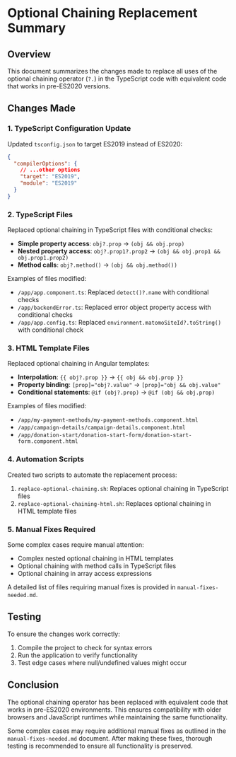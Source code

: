 # Optional Chaining Replacement Summary

## Overview

This document summarizes the changes made to replace all uses of the optional chaining operator (`?.`) in the TypeScript code with equivalent code that works in pre-ES2020 versions.

## Changes Made

### 1. TypeScript Configuration Update

Updated `tsconfig.json` to target ES2019 instead of ES2020:

```json
{
  "compilerOptions": {
    // ...other options
    "target": "ES2019",
    "module": "ES2019"
  }
}
```

### 2. TypeScript Files

Replaced optional chaining in TypeScript files with conditional checks:

- **Simple property access**: `obj?.prop` → `(obj && obj.prop)`
- **Nested property access**: `obj?.prop1?.prop2` → `(obj && obj.prop1 && obj.prop1.prop2)`
- **Method calls**: `obj?.method()` → `(obj && obj.method())`

Examples of files modified:
- `/app/app.component.ts`: Replaced `detect()?.name` with conditional checks
- `/app/backendError.ts`: Replaced error object property access with conditional checks
- `/app/app.config.ts`: Replaced `environment.matomoSiteId?.toString()` with conditional check

### 3. HTML Template Files

Replaced optional chaining in Angular templates:

- **Interpolation**: `{{ obj?.prop }}` → `{{ obj && obj.prop }}`
- **Property binding**: `[prop]="obj?.value"` → `[prop]="obj && obj.value"`
- **Conditional statements**: `@if (obj?.prop)` → `@if (obj && obj.prop)`

Examples of files modified:
- `/app/my-payment-methods/my-payment-methods.component.html`
- `/app/campaign-details/campaign-details.component.html`
- `/app/donation-start/donation-start-form/donation-start-form.component.html`

### 4. Automation Scripts

Created two scripts to automate the replacement process:

1. `replace-optional-chaining.sh`: Replaces optional chaining in TypeScript files
2. `replace-optional-chaining-html.sh`: Replaces optional chaining in HTML template files

### 5. Manual Fixes Required

Some complex cases require manual attention:

- Complex nested optional chaining in HTML templates
- Optional chaining with method calls in TypeScript files
- Optional chaining in array access expressions

A detailed list of files requiring manual fixes is provided in `manual-fixes-needed.md`.

## Testing

To ensure the changes work correctly:

1. Compile the project to check for syntax errors
2. Run the application to verify functionality
3. Test edge cases where null/undefined values might occur

## Conclusion

The optional chaining operator has been replaced with equivalent code that works in pre-ES2020 environments. This ensures compatibility with older browsers and JavaScript runtimes while maintaining the same functionality.

Some complex cases may require additional manual fixes as outlined in the `manual-fixes-needed.md` document. After making these fixes, thorough testing is recommended to ensure all functionality is preserved.
